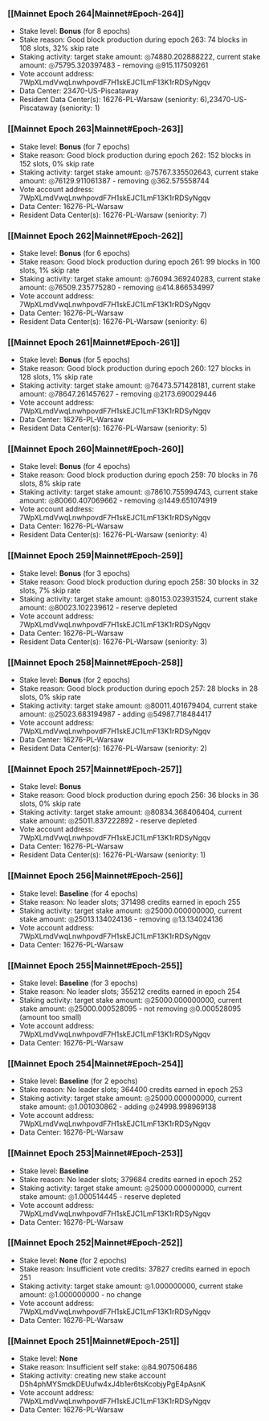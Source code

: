 ### [[Mainnet Epoch 264|Mainnet#Epoch-264]]
* Stake level: **Bonus** (for 8 epochs)
* Stake reason: Good block production during epoch 263: 74 blocks in 108 slots, 32% skip rate
* Staking activity: target stake amount: ◎74880.202888222, current stake amount: ◎75795.320397483 - removing ◎915.117509261
* Vote account address: 7WpXLmdVwqLnwhpovdF7H1skEJC1LmF13K1rRDSyNgqv
* Data Center: 23470-US-Piscataway
* Resident Data Center(s): 16276-PL-Warsaw (seniority: 6),23470-US-Piscataway (seniority: 1)
### [[Mainnet Epoch 263|Mainnet#Epoch-263]]
* Stake level: **Bonus** (for 7 epochs)
* Stake reason: Good block production during epoch 262: 152 blocks in 152 slots, 0% skip rate
* Staking activity: target stake amount: ◎75767.335502643, current stake amount: ◎76129.911061387 - removing ◎362.575558744
* Vote account address: 7WpXLmdVwqLnwhpovdF7H1skEJC1LmF13K1rRDSyNgqv
* Data Center: 16276-PL-Warsaw
* Resident Data Center(s): 16276-PL-Warsaw (seniority: 7)
### [[Mainnet Epoch 262|Mainnet#Epoch-262]]
* Stake level: **Bonus** (for 6 epochs)
* Stake reason: Good block production during epoch 261: 99 blocks in 100 slots, 1% skip rate
* Staking activity: target stake amount: ◎76094.369240283, current stake amount: ◎76509.235775280 - removing ◎414.866534997
* Vote account address: 7WpXLmdVwqLnwhpovdF7H1skEJC1LmF13K1rRDSyNgqv
* Data Center: 16276-PL-Warsaw
* Resident Data Center(s): 16276-PL-Warsaw (seniority: 6)
### [[Mainnet Epoch 261|Mainnet#Epoch-261]]
* Stake level: **Bonus** (for 5 epochs)
* Stake reason: Good block production during epoch 260: 127 blocks in 128 slots, 1% skip rate
* Staking activity: target stake amount: ◎76473.571428181, current stake amount: ◎78647.261457627 - removing ◎2173.690029446
* Vote account address: 7WpXLmdVwqLnwhpovdF7H1skEJC1LmF13K1rRDSyNgqv
* Data Center: 16276-PL-Warsaw
* Resident Data Center(s): 16276-PL-Warsaw (seniority: 5)
### [[Mainnet Epoch 260|Mainnet#Epoch-260]]
* Stake level: **Bonus** (for 4 epochs)
* Stake reason: Good block production during epoch 259: 70 blocks in 76 slots, 8% skip rate
* Staking activity: target stake amount: ◎78610.755994743, current stake amount: ◎80060.407069662 - removing ◎1449.651074919
* Vote account address: 7WpXLmdVwqLnwhpovdF7H1skEJC1LmF13K1rRDSyNgqv
* Data Center: 16276-PL-Warsaw
* Resident Data Center(s): 16276-PL-Warsaw (seniority: 4)
### [[Mainnet Epoch 259|Mainnet#Epoch-259]]
* Stake level: **Bonus** (for 3 epochs)
* Stake reason: Good block production during epoch 258: 30 blocks in 32 slots, 7% skip rate
* Staking activity: target stake amount: ◎80153.023931524, current stake amount: ◎80023.102239612 - reserve depleted
* Vote account address: 7WpXLmdVwqLnwhpovdF7H1skEJC1LmF13K1rRDSyNgqv
* Data Center: 16276-PL-Warsaw
* Resident Data Center(s): 16276-PL-Warsaw (seniority: 3)
### [[Mainnet Epoch 258|Mainnet#Epoch-258]]
* Stake level: **Bonus** (for 2 epochs)
* Stake reason: Good block production during epoch 257: 28 blocks in 28 slots, 0% skip rate
* Staking activity: target stake amount: ◎80011.401679404, current stake amount: ◎25023.683194987 - adding ◎54987.718484417
* Vote account address: 7WpXLmdVwqLnwhpovdF7H1skEJC1LmF13K1rRDSyNgqv
* Data Center: 16276-PL-Warsaw
* Resident Data Center(s): 16276-PL-Warsaw (seniority: 2)
### [[Mainnet Epoch 257|Mainnet#Epoch-257]]
* Stake level: **Bonus**
* Stake reason: Good block production during epoch 256: 36 blocks in 36 slots, 0% skip rate
* Staking activity: target stake amount: ◎80834.368406404, current stake amount: ◎25011.837222892 - reserve depleted
* Vote account address: 7WpXLmdVwqLnwhpovdF7H1skEJC1LmF13K1rRDSyNgqv
* Data Center: 16276-PL-Warsaw
* Resident Data Center(s): 16276-PL-Warsaw (seniority: 1)
### [[Mainnet Epoch 256|Mainnet#Epoch-256]]
* Stake level: **Baseline** (for 4 epochs)
* Stake reason: No leader slots; 371498 credits earned in epoch 255
* Staking activity: target stake amount: ◎25000.000000000, current stake amount: ◎25013.134024136 - removing ◎13.134024136
* Vote account address: 7WpXLmdVwqLnwhpovdF7H1skEJC1LmF13K1rRDSyNgqv
* Data Center: 16276-PL-Warsaw
### [[Mainnet Epoch 255|Mainnet#Epoch-255]]
* Stake level: **Baseline** (for 3 epochs)
* Stake reason: No leader slots; 355212 credits earned in epoch 254
* Staking activity: target stake amount: ◎25000.000000000, current stake amount: ◎25000.000528095 - not removing ◎0.000528095 (amount too small)
* Vote account address: 7WpXLmdVwqLnwhpovdF7H1skEJC1LmF13K1rRDSyNgqv
* Data Center: 16276-PL-Warsaw
### [[Mainnet Epoch 254|Mainnet#Epoch-254]]
* Stake level: **Baseline** (for 2 epochs)
* Stake reason: No leader slots; 364400 credits earned in epoch 253
* Staking activity: target stake amount: ◎25000.000000000, current stake amount: ◎1.001030862 - adding ◎24998.998969138
* Vote account address: 7WpXLmdVwqLnwhpovdF7H1skEJC1LmF13K1rRDSyNgqv
* Data Center: 16276-PL-Warsaw
### [[Mainnet Epoch 253|Mainnet#Epoch-253]]
* Stake level: **Baseline**
* Stake reason: No leader slots; 379684 credits earned in epoch 252
* Staking activity: target stake amount: ◎25000.000000000, current stake amount: ◎1.000514445 - reserve depleted
* Vote account address: 7WpXLmdVwqLnwhpovdF7H1skEJC1LmF13K1rRDSyNgqv
* Data Center: 16276-PL-Warsaw
### [[Mainnet Epoch 252|Mainnet#Epoch-252]]
* Stake level: **None** (for 2 epochs)
* Stake reason: Insufficient vote credits: 37827 credits earned in epoch 251
* Staking activity: target stake amount: ◎1.000000000, current stake amount: ◎1.000000000 - no change
* Vote account address: 7WpXLmdVwqLnwhpovdF7H1skEJC1LmF13K1rRDSyNgqv
* Data Center: 16276-PL-Warsaw
### [[Mainnet Epoch 251|Mainnet#Epoch-251]]
* Stake level: **None**
* Stake reason: Insufficient self stake: ◎84.907506486
* Staking activity: creating new stake account D5h4phMYSmdkDEUufw4xJ4b1er6tsKcobjyPgE4pAsnK
* Vote account address: 7WpXLmdVwqLnwhpovdF7H1skEJC1LmF13K1rRDSyNgqv
* Data Center: 16276-PL-Warsaw